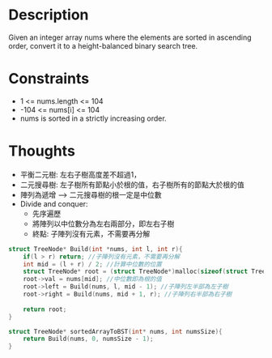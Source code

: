 # Description

Given an integer array nums where the elements are sorted in ascending order, convert it to a height-balanced binary search tree.

# Constraints

- 1 <= nums.length <= 104
- -104 <= nums[i] <= 104
- nums is sorted in a strictly increasing order.

# Thoughts

- 平衡二元樹: 左右子樹高度差不超過1，
- 二元搜尋樹: 左子樹所有節點小於根的值，右子樹所有的節點大於根的值
- 陣列為遞增 --> 二元搜尋樹的根一定是中位數
- Divide and conquer: 
	- 先序遍歷
	- 將陣列以中位數分為左右兩部分，即左右子樹
	- 終點: 子陣列沒有元素，不需要再分解

```c
struct TreeNode* Build(int *nums, int l, int r){
	if(l > r) return; //子陣列沒有元素，不需要再分解
	int mid = (l + r) / 2; //計算中位數的位置
	struct TreeNode* root = (struct TreeNode*)malloc(sizeof(struct TreeNode));
	root->val = nums[mid]; //中位數即為根的值
	root->left = Build(nums, l, mid - 1); //子陣列左半部為左子樹
	root->right = Build(nums, mid + 1, r); //子陣列右半部為右子樹
	
	return root;
}

struct TreeNode* sortedArrayToBST(int* nums, int numsSize){
	return Build(nums, 0, numsSize - 1);
}

```